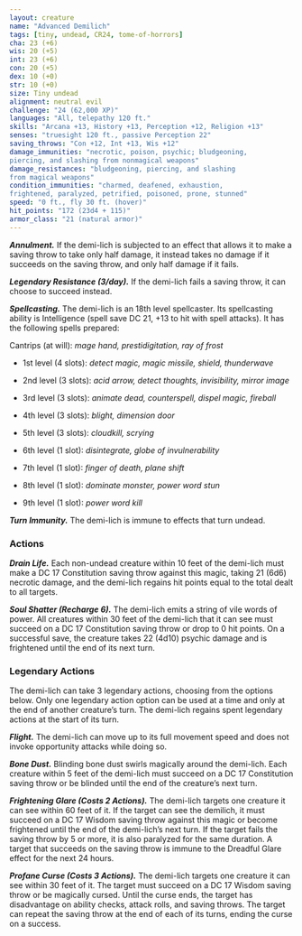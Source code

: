 ```yaml
---
layout: creature
name: "Advanced Demilich"
tags: [tiny, undead, CR24, tome-of-horrors]
cha: 23 (+6)
wis: 20 (+5)
int: 23 (+6)
con: 20 (+5)
dex: 10 (+0)
str: 10 (+0)
size: Tiny undead
alignment: neutral evil
challenge: "24 (62,000 XP)"
languages: "All, telepathy 120 ft."
skills: "Arcana +13, History +13, Perception +12, Religion +13"
senses: "truesight 120 ft., passive Perception 22"
saving_throws: "Con +12, Int +13, Wis +12"
damage_immunities: "necrotic, poison, psychic; bludgeoning,
piercing, and slashing from nonmagical weapons"
damage_resistances: "bludgeoning, piercing, and slashing
from magical weapons"
condition_immunities: "charmed, deafened, exhaustion,
frightened, paralyzed, petrified, poisoned, prone, stunned"
speed: "0 ft., fly 30 ft. (hover)"
hit_points: "172 (23d4 + 115)"
armor_class: "21 (natural armor)"
---
```


***Annulment.*** If the demi-lich is subjected to an effect that allows it to
make a saving throw to take only half damage, it instead takes no damage
if it succeeds on the saving throw, and only half damage if it fails.

***Legendary Resistance (3/day).*** If the demi-lich fails a saving throw, it
can choose to succeed instead.

***Spellcasting.*** The demi-lich is an 18th level spellcaster. Its
spellcasting ability is Intelligence (spell save DC 21, +13
to hit with spell attacks). It has the following spells
prepared:

Cantrips (at will): <i>mage hand, prestidigitation, ray of frost</i>

* 1st level (4 slots): <i>detect magic, magic missile, shield, thunderwave</i>

* 2nd level (3 slots): <i>acid arrow, detect thoughts, invisibility, mirror
image</i>

* 3rd level (3 slots): <i>animate dead, counterspell, dispel magic, fireball</i>

* 4th level (3 slots): <i>blight, dimension door</i>

* 5th level (3 slots): <i>cloudkill, scrying</i>

* 6th level (1 slot): <i>disintegrate, globe of invulnerability</i>

* 7th level (1 slot): <i>finger of death, plane shift</i>

* 8th level (1 slot): <i>dominate monster, power word stun</i>

* 9th level (1 slot): <i>power word kill</i>

***Turn Immunity.*** The demi-lich is immune to effects that turn undead.

### Actions

***Drain Life.*** Each non-undead creature within 10 feet of the demi-lich
must make a DC 17 Constitution saving throw against this magic, taking
21 (6d6) necrotic damage, and the demi-lich regains hit points equal to the
total dealt to all targets.

***Soul Shatter (Recharge 6).*** The demi-lich emits a string of vile words
of power. All creatures within 30 feet of the demi-lich that it can see must
succeed on a DC 17 Constitution saving throw or drop to 0 hit points.
On a successful save, the creature takes 22 (4d10) psychic damage and is
frightened until the end of its next turn.

### Legendary Actions

The demi-lich can take 3 legendary actions, choosing from the options
below. Only one legendary action option can be used at a time and only at
the end of another creature’s turn. The demi-lich regains spent legendary
actions at the start of its turn.

***Flight.*** The demi-lich can move up to its full movement speed and does
not invoke opportunity attacks while doing so.

***Bone Dust.*** Blinding bone dust swirls magically around the demi-lich.
Each creature within 5 feet of the demi-lich must succeed on a DC 17
Constitution saving throw or be blinded until the end of the creature’s
next turn.

***Frightening Glare (Costs 2 Actions).*** The demi-lich targets one
creature it can see within 60 feet of it. If the target can see the demilich,
it must succeed on a DC 17 Wisdom saving throw against this magic
or become frightened until the end of the demi-lich’s next turn. If the
target fails the saving throw by 5 or more, it is also paralyzed for the same
duration. A target that succeeds on the saving throw is immune to the
Dreadful Glare effect for the next 24 hours.

***Profane Curse (Costs 3 Actions).*** The demi-lich targets one creature it
can see within 30 feet of it. The target must succeed on a DC 17 Wisdom
saving throw or be magically cursed. Until the curse ends, the target has
disadvantage on ability checks, attack rolls, and saving throws. The target
can repeat the saving throw at the end of each of its turns, ending the curse
on a success.
